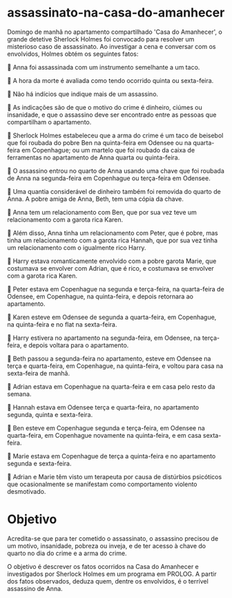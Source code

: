 # assassinato-na-casa-do-amanhecer

Domingo de manhã no apartamento compartilhado 'Casa do Amanhecer', o grande detetive Sherlock Holmes foi convocado para resolver um misterioso caso de assassinato. Ao investigar a cena e conversar com os envolvidos, Holmes obtém os seguintes fatos:

	Anna foi assassinada com um instrumento semelhante a um taco.

	A hora da morte é avaliada como tendo ocorrido quinta ou sexta-feira.

	Não há indícios que indique mais de um assassino.

	As indicações são de que o motivo do crime é dinheiro, ciúmes ou insanidade, e que o assassino deve ser encontrado entre as pessoas que compartilham o apartamento.

	Sherlock Holmes estabeleceu que a arma do crime é um taco de beisebol que foi roubada do pobre Ben na quinta-feira em Odensee ou na quarta-feira em Copenhague; ou um martelo que foi roubado da caixa de ferramentas no apartamento de Anna quarta ou quinta-feira.

	O assassino entrou no quarto de Anna usando uma chave que foi roubada de Anna na segunda-feira em Copenhague ou terça-feira em Odensee.

	Uma quantia considerável de dinheiro também foi removida do quarto de Anna. A pobre amiga de Anna, Beth, tem uma cópia da chave.

	Anna tem um relacionamento com Ben, que por sua vez teve um relacionamento com a garota rica Karen.

	Além disso, Anna tinha um relacionamento com Peter, que é pobre, mas tinha um relacionamento com a garota rica Hannah, que por sua vez tinha um relacionamento com o igualmente rico Harry.

	Harry estava romanticamente envolvido com a pobre garota Marie, que costumava se envolver com Adrian, que é rico, e costumava se envolver com a garota rica Karen.

	Peter estava em Copenhague na segunda e terça-feira, na quarta-feira de Odensee, em Copenhague, na quinta-feira, e depois retornara ao apartamento.

	Karen esteve em Odensee de segunda a quarta-feira, em Copenhague, na quinta-feira e no flat na sexta-feira.

	Harry estivera no apartamento na segunda-feira, em Odensee, na terça-feira, e depois voltara para o apartamento.

	Beth passou a segunda-feira no apartamento, esteve em Odensee na terça e quarta-feira, em Copenhague, na quinta-feira, e voltou para casa na sexta-feira de manhã.

 
	Adrian estava em Copenhague na quarta-feira e em casa pelo resto da semana.

	Hannah estava em Odensee terça e quarta-feira, no apartamento segunda, quinta e sexta-feira.

	Ben esteve em Copenhague segunda e terça-feira, em Odensee na quarta-feira, em Copenhague novamente na quinta-feira, e em casa sexta-feira.

	Marie estava em Copenhague de terça a quinta-feira e no apartamento segunda e sexta-feira.

	Adrian e Marie têm visto um terapeuta por causa de distúrbios psicóticos que ocasionalmente se manifestam como comportamento violento desmotivado.



# Objetivo
Acredita-se que para ter cometido o assassinato, o assassino precisou de um motivo, insanidade, pobreza ou inveja, e de ter acesso à chave do quarto no dia do crime e a arma do crime.

O objetivo é descrever os fatos ocorridos na Casa do Amanhecer e investigados por Sherlock Holmes em um programa em PROLOG. A partir dos fatos observados, deduza quem, dentre os envolvidos, é o terrível assassino de Anna.

